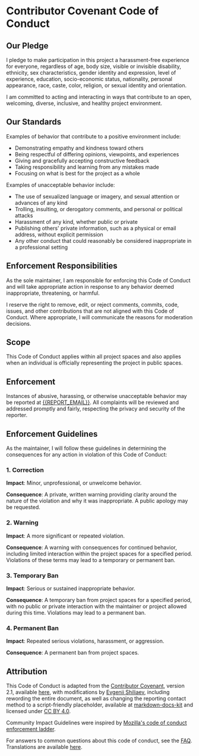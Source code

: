 <!-- Contributor Covenant Code of Conduct - Licensed under CC BY 4.0 -->
<!-- Template by Evgenii Shiliaev - Licensed under CC BY 4.0 -->

# Contributor Covenant Code of Conduct

## Our Pledge

I pledge to make participation in this project a harassment-free experience for everyone, regardless of age, body size,
visible or invisible disability, ethnicity, sex characteristics, gender identity and expression, level of experience,
education, socio-economic status, nationality, personal appearance, race, caste, color, religion, or sexual identity
and orientation.

I am committed to acting and interacting in ways that contribute to an open, welcoming, diverse, inclusive, and healthy
project environment.

## Our Standards

Examples of behavior that contribute to a positive environment include:

- Demonstrating empathy and kindness toward others
- Being respectful of differing opinions, viewpoints, and experiences
- Giving and gracefully accepting constructive feedback
- Taking responsibility and learning from any mistakes made
- Focusing on what is best for the project as a whole

Examples of unacceptable behavior include:

- The use of sexualized language or imagery, and sexual attention or advances of any kind
- Trolling, insulting, or derogatory comments, and personal or political attacks
- Harassment of any kind, whether public or private
- Publishing others' private information, such as a physical or email address, without explicit permission
- Any other conduct that could reasonably be considered inappropriate in a professional setting

## Enforcement Responsibilities

As the sole maintainer, I am responsible for enforcing this Code of Conduct and will take appropriate action
in response to any behavior deemed inappropriate, threatening, or harmful.

I reserve the right to remove, edit, or reject comments, commits, code, issues, and other contributions that are not
aligned with this Code of Conduct. Where appropriate, I will communicate the reasons for moderation decisions.

## Scope

This Code of Conduct applies within all project spaces and also applies when an individual is officially representing
the project in public spaces.

## Enforcement

Instances of abusive, harassing, or otherwise unacceptable behavior may be reported
at [{{REPORT_EMAIL}}][{{REPORT_EMAIL}}].
All complaints will be reviewed and addressed promptly and fairly, respecting the privacy and security of the reporter.

## Enforcement Guidelines

As the maintainer, I will follow these guidelines in determining the consequences for any action in violation of this
Code of Conduct:

### 1. Correction

**Impact**: Minor, unprofessional, or unwelcome behavior.

**Consequence**: A private, written warning providing clarity around the nature of the violation
and why it was inappropriate. A public apology may be requested.

### 2. Warning

**Impact**: A more significant or repeated violation.

**Consequence**: A warning with consequences for continued behavior, including limited interaction within the project
spaces for a specified period. Violations of these terms may lead to a temporary or permanent ban.

### 3. Temporary Ban

**Impact**: Serious or sustained inappropriate behavior.

**Consequence**: A temporary ban from project spaces for a specified period, with no public or private interaction
with the maintainer or project allowed during this time. Violations may lead to a permanent ban.

### 4. Permanent Ban

**Impact**: Repeated serious violations, harassment, or aggression.

**Consequence**: A permanent ban from project spaces.

## Attribution

This Code of Conduct is adapted from the [Contributor Covenant][contributor-covenant-web],
version 2.1, available [here][v2.1], with modifications by [Evgenii Shiliaev][evgenii-shiliaev-github],
including rewording the entire document, as well as changing the reporting contact method
to a script-friendly placeholder, available at [markdown-docs-kit][jekwwer-markdown-docs-kit]
and licensed under [CC BY 4.0][jekwwer-markdown-docs-kit-license].

Community Impact Guidelines were inspired by
[Mozilla's code of conduct enforcement ladder][mozilla-code-of-conduct].

For answers to common questions about this code of conduct, see the [FAQ][contributor-covenant-faq].
Translations are available [here][contributor-covenant-translations].

[contributor-covenant-faq]: https://www.contributor-covenant.org/faq
[contributor-covenant-translations]: https://www.contributor-covenant.org/translations
[contributor-covenant-web]: https://www.contributor-covenant.org
[evgenii-shiliaev-github]: https://github.com/Jekwwer
[jekwwer-markdown-docs-kit]: https://github.com/Jekwwer/markdown-docs-kit/blob/main/templates/CODE_OF_CONDUCT.md
[jekwwer-markdown-docs-kit-license]: https://github.com/Jekwwer/markdown-docs-kit/blob/main/LICENSE
[mozilla-code-of-conduct]: https://github.com/mozilla/diversity
[{{REPORT_EMAIL}}]: mailto:{{REPORT_EMAIL}}
[v2.1]: https://www.contributor-covenant.org/version/2/1/code_of_conduct.html
